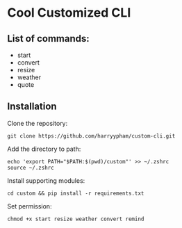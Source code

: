 # Cool Customized CLI
## List of commands:
- start
- convert
- resize
- weather
- quote

## Installation
Clone the repository:
```{bash}
git clone https://github.com/harryypham/custom-cli.git
```

Add the directory to path:
```{bash}
echo 'export PATH="$PATH:$(pwd)/custom"' >> ~/.zshrc
source ~/.zshrc
```

Install supporting modules:
```{bash}
cd custom && pip install -r requirements.txt
```

Set permission:
```{bash}
chmod +x start resize weather convert remind
```
